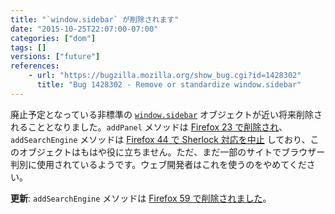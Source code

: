 ```yaml
---
title: "`window.sidebar` が削除されます"
date: "2015-10-25T22:07:00-07:00"
categories: ["dom"]
tags: []
versions: ["future"]
references:
    - url: "https://bugzilla.mozilla.org/show_bug.cgi?id=1428302"
      title: "Bug 1428302 - Remove or standardize window.sidebar"
---
```

廃止予定となっている非標準の [`window.sidebar`](https://developer.mozilla.org/ja/docs/Web/API/window.sidebar) オブジェクトが近い将来削除されることとなりました。`addPanel` メソッドは [Firefox 23 で削除され](https://www.fxsitecompat.com/ja/docs/2013/ability-to-add-a-sidebar-panel-has-been-dropped/)、`addSearchEngine` メソッドは [Firefox 44 で Sherlock 対応を中止](https://www.fxsitecompat.com/ja/docs/2015/sherlock-search-plug-ins-are-no-longer-supported/) しており、このオブジェクトはもはや役に立ちません。ただ、まだ一部のサイトでブラウザー判別に使用されているようです。ウェブ開発者はこれを使うのをやめてください。

**更新**: `addSearchEngine` メソッドは [Firefox 59 で削除されました](https://www.fxsitecompat.com/ja/docs/2018/window-sidebar-addsearchengine-has-been-removed/)。
